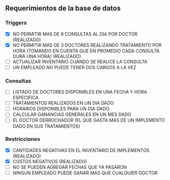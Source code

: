 ## Requerimientos de la base de datos

### Triggers
- [x]	NO PERMITIR MAS DE 8 CONSULTAS AL DIA POR DOCTOR (REALIZADO)
- [x]	NO PERMITIR MAS DE 3 DOCTORES REALIZANDO TRATAMIENTO POR HORA (TOMANDO EN CUENTA
	QUE EN PROMEDIO CADA CONSULTA DURA UNA HORA) (REALIZADO)
- [ ]	ACTUALIZAR INVENTARIO  CUANDO SE REALICE LA CONSULTA
- [ ]	UN EMPLEADO NO PUEDE TENER DOS CARGOS A LA VEZ

### Consultas
- [ ]	LISTADO DE DOCTORES DISPONIBLES EN UNA FECHA Y HORA ESPECIFICA
- [ ]	TRATAMIENTOS REALIZADOS EN UN DIA DADO
- [ ]	HORARIOS DISPONIBLES PARA UN DIA DADO
- [ ]	CALCULAR GANANCIAS GENERALES EN UN MES DADO
- [ ]	EL DOCTOR DERROCHADOR (EL QUE GASTA MAS DE UN IMPLEMENTO DADO EN SUS TRATAMIENTOS)

### Restricciones
- [x]	CANTIDADES NEGATIVAS EN EL INVENTARIO DE IMPLEMENTOS (REALIZADO)
- [x]	COSTOS NEGATIVOS	(REALIZADO)
- [ ]	NO SE PUEDEN AGREGAR FECHAS QUE YA PASARON
- [ ]	NINGUN EMPLEADO PUEDE GANAR MAS QUE CUALQUIER DOCTOR
